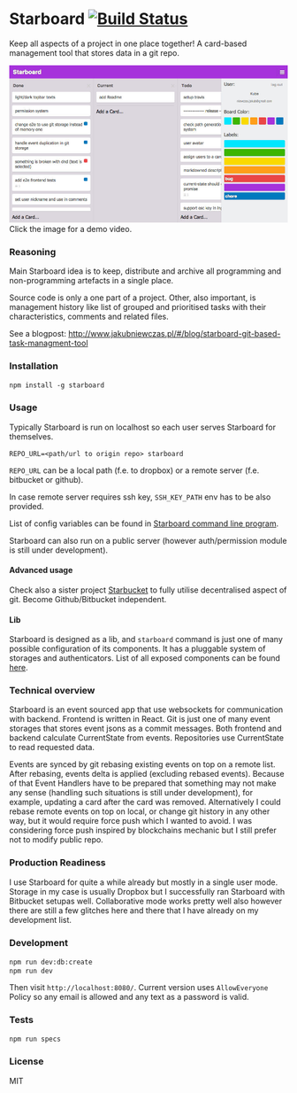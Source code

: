 Starboard [![Build Status](https://travis-ci.org/kubenstein/starboard.png?branch=master)](https://travis-ci.org/kubenstein/starboard)
=============

Keep all aspects of a project in one place together! A card-based management tool that stores data in a git repo.

[![Starboard Screenshot](https://raw.githubusercontent.com/kubenstein/starboard/master/starboard-screenshot.jpg)](https://vimeo.com/221797050)
Click the image for a demo video.

### Reasoning

Main Starboard idea is to keep, distribute and archive all programming and non-programming artefacts in a single place.

Source code is only a one part of a project. Other, also important, is management history like list of grouped and prioritised tasks with their characteristics, comments and related files.

See a blogpost: http://www.jakubniewczas.pl/#/blog/starboard-git-based-task-managment-tool


### Installation

```
npm install -g starboard
```


### Usage

Typically Starboard is run on localhost so each user serves Starboard for themselves.

```
REPO_URL=<path/url to origin repo> starboard
```

`REPO_URL` can be a local path (f.e. to dropbox) or a remote server (f.e. bitbucket or github).

In case remote server requires ssh key, `SSH_KEY_PATH` env has to be also provided.

List of config variables can be found in [Starboard command line program](https://github.com/kubenstein/starboard/blob/master/bin/starboard).

Starboard can also run on a public server (however auth/permission module is still under development).

#### Advanced usage
Check also a sister project [Starbucket](https://github.com/kubenstein/starbucket) to fully utilise decentralised aspect of git. Become Github/Bitbucket independent.

#### Lib

Starboard is designed as a lib, and `starboard` command is just one of many possible configuration of its components. It has a pluggable system of storages and authenticators. List of all exposed components can be found [here](https://github.com/kubenstein/starboard/blob/master/src/lib.js).

### Technical overview
Starboard is an event sourced app that use websockets for communication with backend. Frontend is written in React. Git is just one of many event storages that stores event jsons as a commit messages. Both frontend and backend calculate CurrentState from events. Repositories use CurrentState to read requested data.

Events are synced by git rebasing existing events on top on a remote list. After rebasing, events delta is applied (excluding rebased events). Because of that Event Handlers have to be prepared that something may not make any sense (handling such situations is still under development), for example, updating a card after the card was removed. Alternatively I could rebase remote events on top on local, or change git history in any other way, but it would require force push which I wanted to avoid. I was considering force push inspired by blockchains mechanic but I still prefer not to modify public repo.

### Production Readiness
I use Starboard for quite a while already but mostly in a single user mode. Storage in my case is usually Dropbox but I successfully ran Starboard with Bitbucket setupas well. Collaborative mode works pretty well also however there are still a few glitches here and there that I have already on my development list.

### Development

```
npm run dev:db:create
npm run dev
```
Then visit `http://localhost:8080/`.
Current version uses `AllowEveryone` Policy so any email is allowed and any text as a password is valid.


### Tests

```
npm run specs
```

### License
MIT
